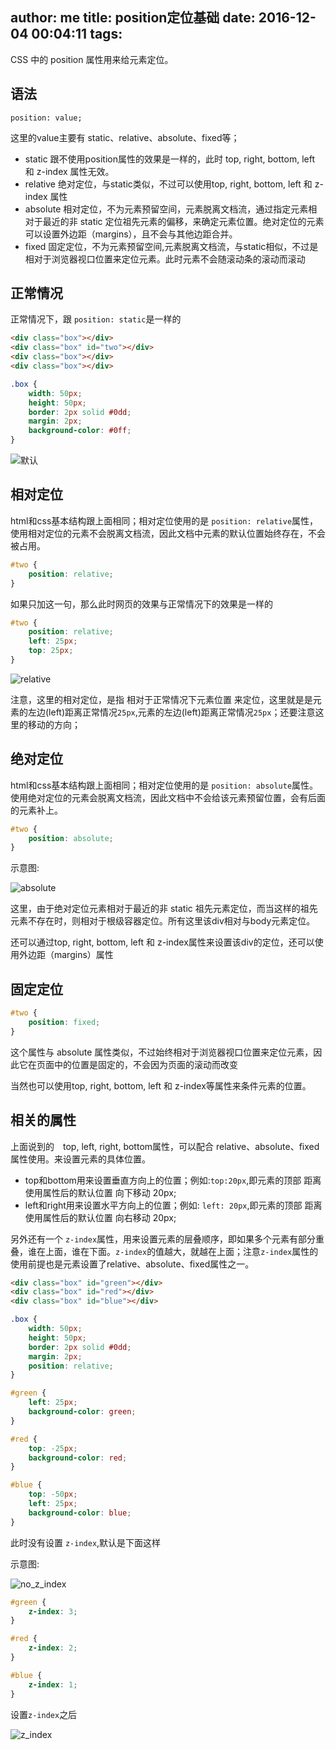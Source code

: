 author: me
title: position定位基础
date: 2016-12-04 00:04:11
tags:
---


CSS 中的 position 属性用来给元素定位。

## 语法

```
position: value;
```

这里的value主要有 static、relative、absolute、fixed等；

- static 跟不使用position属性的效果是一样的，此时 top, right, bottom, left 和 z-index 属性无效。
- relative 绝对定位，与static类似，不过可以使用top, right, bottom, left 和 z-index 属性
- absolute 相对定位，不为元素预留空间，元素脱离文档流，通过指定元素相对于最近的非 static 定位祖先元素的偏移，来确定元素位置。绝对定位的元素可以设置外边距（margins），且不会与其他边距合并。
- fixed 固定定位，不为元素预留空间,元素脱离文档流，与static相似，不过是相对于浏览器视口位置来定位元素。此时元素不会随滚动条的滚动而滚动

## 正常情况

正常情况下，跟 `position: static`是一样的

```html
<div class="box"></div>
<div class="box" id="two"></div>
<div class="box"></div>
<div class="box"></div>
```

```css
.box {
    width: 50px;
    height: 50px;
    border: 2px solid #0dd;
    margin: 2px;
    background-color: #0ff;
}
```

![默认](http://7xo1su.com1.z0.glb.clouddn.com/position_default.png)

## 相对定位

html和css基本结构跟上面相同；相对定位使用的是 `position: relative`属性，使用相对定位的元素不会脱离文档流，因此文档中元素的默认位置始终存在，不会被占用。

```css
#two {
    position: relative; 
}
```
如果只加这一句，那么此时网页的效果与正常情况下的效果是一样的

```css
#two {
    position: relative;
    left: 25px;
    top: 25px;
}
```

![relative](http://7xo1su.com1.z0.glb.clouddn.com/position_relative.png)

注意，这里的相对定位，是指 相对于正常情况下元素位置 来定位，这里就是是元素的左边(left)距离正常情况`25px`,元素的左边(left)距离正常情况`25px`；还要注意这里的移动的方向；

## 绝对定位

html和css基本结构跟上面相同；相对定位使用的是 `position: absolute`属性。使用绝对定位的元素会脱离文档流，因此文档中不会给该元素预留位置，会有后面的元素补上。


```css
#two {
    position: absolute;
}
```
示意图:

![absolute](http://7xo1su.com1.z0.glb.clouddn.com/position_absolute.png)

这里，由于绝对定位元素相对于最近的非 static 祖先元素定位，而当这样的祖先元素不存在时，则相对于根级容器定位。所有这里该div相对与body元素定位。

还可以通过top, right, bottom, left 和 z-index属性来设置该div的定位，还可以使用外边距（margins）属性

## 固定定位

```css
#two {
    position: fixed;
}
```

这个属性与 absolute 属性类似，不过始终相对于浏览器视口位置来定位元素，因此它在页面中的位置是固定的，不会因为页面的滚动而改变

当然也可以使用top, right, bottom, left 和 z-index等属性来条件元素的位置。

## 相关的属性

上面说到的　top, left, right, bottom属性，可以配合 relative、absolute、fixed属性使用。来设置元素的具体位置。

- top和bottom用来设置垂直方向上的位置；例如:`top:20px`,即元素的顶部 距离 使用属性后的默认位置 向下移动 20px;
- left和right用来设置水平方向上的位置；例如: `left: 20px`,即元素的顶部 距离 使用属性后的默认位置 向右移动 20px;

另外还有一个 `z-index`属性，用来设置元素的层叠顺序，即如果多个元素有部分重叠，谁在上面，谁在下面。`z-index`的值越大，就越在上面；注意`z-index`属性的使用前提也是元素设置了relative、absolute、fixed属性之一。

```html
<div class="box" id="green"></div>
<div class="box" id="red"></div>
<div class="box" id="blue"></div>
```

```css
.box {
    width: 50px;
    height: 50px;
    border: 2px solid #0dd;
    margin: 2px;
    position: relative;
}

#green {
    left: 25px;
    background-color: green;
}

#red {
    top: -25px;
    background-color: red;
}

#blue {
    top: -50px;
    left: 25px;
    background-color: blue;
}
```

此时没有设置 `z-index`,默认是下面这样

示意图:

![no_z_index](http://7xo1su.com1.z0.glb.clouddn.com/default_z_index.png)


```css
#green {
    z-index: 3;
}

#red {
    z-index: 2;
}

#blue {
    z-index: 1;
}
```
设置`z-index`之后

![z_index](http://7xo1su.com1.z0.glb.clouddn.com/z_index.png)
